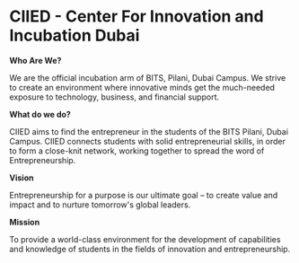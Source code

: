 # CIIED - Center For Innovation and Incubation Dubai

**Who Are We?**

We are the official incubation arm of BITS, Pilani, Dubai Campus. We strive to create an environment where innovative minds get the much-needed exposure to technology, business, and financial support.

**What do we do?**

CIIED aims to find the entrepreneur in the students of the BITS Pilani, Dubai Campus. CIIED connects students with solid entrepreneurial skills, in order to form a close-knit network, working together to spread the word of Entrepreneurship.

**Vision**

Entrepreneurship for a purpose is our ultimate goal – to create value and impact and to nurture tomorrow's global leaders.

**Mission**

To provide a world-class environment for the development of capabilities and knowledge of students in the fields of innovation and entrepreneurship.
